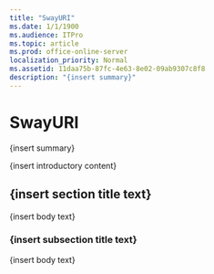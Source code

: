 ```yaml
---
title: "SwayURI"
ms.date: 1/1/1900
ms.audience: ITPro
ms.topic: article
ms.prod: office-online-server
localization_priority: Normal
ms.assetid: 11daa75b-87fc-4e63-8e02-09ab9307c8f8
description: "{insert summary}"
---
```


# SwayURI

{insert summary}
  
{insert introductory content}
  
## {insert section title text}

{insert body text}
  
### {insert subsection title text}

{insert body text}
  


